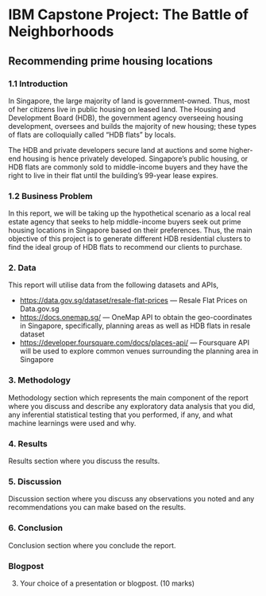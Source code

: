 # IBM Capstone Project: The Battle of Neighborhoods
## Recommending prime housing locations


### 1.1 Introduction

In Singapore, the large majority of land is government-owned. Thus, most of her citizens live in public housing on leased land. The Housing and Development Board (HDB), the government agency overseeing housing development, oversees and builds the majority of new housing; these types of flats are colloquially called “HDB flats” by locals.

The HDB and private developers secure land at auctions and some higher-end housing is hence privately developed. Singapore’s public housing, or HDB flats are commonly sold to middle-income buyers and they have the right to live in their flat until the building’s 99-year lease expires. 

### 1.2 Business Problem

In this report, we will be taking up the hypothetical scenario as a local real estate agency that seeks to help middle-income buyers seek out prime housing locations in Singapore based on their preferences. Thus, the main objective of this project is to generate different HDB residential clusters to find the ideal group of HDB flats to recommend our clients to purchase.

### 2. Data

This report will utilise data from the following datasets and APIs,

- https://data.gov.sg/dataset/resale-flat-prices — Resale Flat Prices on Data.gov.sg 
- https://docs.onemap.sg/ — OneMap API to obtain the geo-coordinates in Singapore, specifically, planning areas as well as HDB flats in resale dataset
- https://developer.foursquare.com/docs/places-api/ — Foursquare API will be used to explore common venues surrounding the planning area in Singapore

### 3. Methodology
Methodology section which represents the main component of the report where you discuss and describe any exploratory data analysis that you did, any inferential statistical testing that you performed, if any, and what machine learnings were used and why.

### 4. Results
Results section where you discuss the results.

### 5. Discussion
Discussion section where you discuss any observations you noted and any recommendations you can make based on the results.

### 6. Conclusion
Conclusion section where you conclude the report.


### Blogpost
3. Your choice of a presentation or blogpost. (10 marks)
